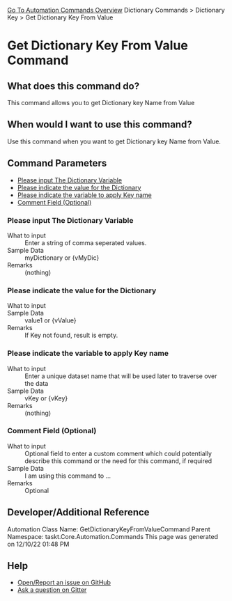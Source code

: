 <!--TITLE: Get Dictionary Key From Value Command -->
<!-- SUBTITLE: a command in the Dictionary Commands group. -->
[Go To Automation Commands Overview](/automation-commands.md)
Dictionary Commands &gt; Dictionary Key &gt; Get Dictionary Key From Value


# Get Dictionary Key From Value Command


## What does this command do?
This command allows you to get Dictionary key Name from Value


## When would I want to use this command?
Use this command when you want to get Dictionary key Name from Value.


## Command Parameters
- [Please input The Dictionary Variable](#param_0)
- [Please indicate the value for the Dictionary](#param_1)
- [Please indicate the variable to apply Key name](#param_2)
- [Comment Field (Optional)](#param_3)


<a id="param_0"></a>
### Please input The Dictionary Variable


<dl>
<dt>What to input</dt><dd>Enter a string of comma seperated values.</dd>
<dt>Sample Data</dt><dd>myDictionary or {vMyDic}</dd>
<dt>Remarks</dt><dd>(nothing)</dd>
</dl>




<a id="param_1"></a>
### Please indicate the value for the Dictionary


<dl>
<dt>What to input</dt><dd></dd>
<dt>Sample Data</dt><dd>value1 or {vValue}</dd>
<dt>Remarks</dt><dd>If Key not found, result is empty.</dd>
</dl>




<a id="param_2"></a>
### Please indicate the variable to apply Key name


<dl>
<dt>What to input</dt><dd>Enter a unique dataset name that will be used later to traverse over the data</dd>
<dt>Sample Data</dt><dd>vKey or {vKey}</dd>
<dt>Remarks</dt><dd>(nothing)</dd>
</dl>




<a id="param_3"></a>
### Comment Field (Optional)


<dl>
<dt>What to input</dt><dd>Optional field to enter a custom comment which could potentially describe this command or the need for this command, if required</dd>
<dt>Sample Data</dt><dd>I am using this command to ...</dd>
<dt>Remarks</dt><dd>Optional</dd>
</dl>




## Developer/Additional Reference
Automation Class Name: GetDictionaryKeyFromValueCommand
Parent Namespace: taskt.Core.Automation.Commands
This page was generated on 12/10/22 01:48 PM


## Help
- [Open/Report an issue on GitHub](https://github.com/rcktrncn/taskt/issues/new)
- [Ask a question on Gitter](https://gitter.im/taskt-rpa/Lobby)
